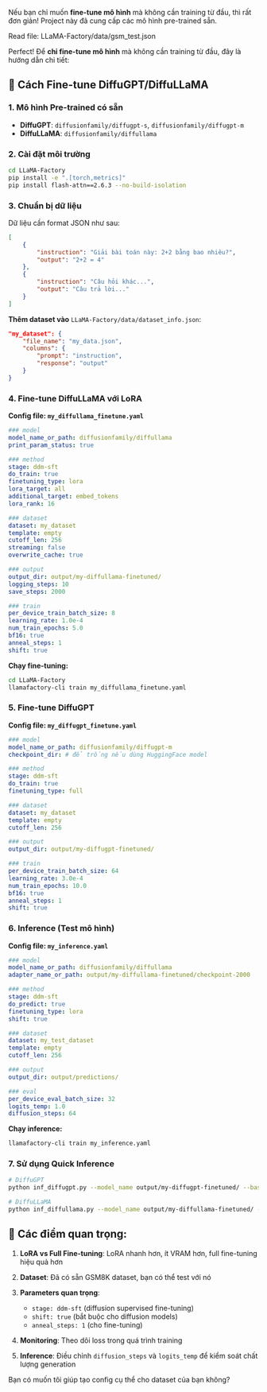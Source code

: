 Nếu bạn chỉ muốn **fine-tune mô hình** mà không cần training từ đầu, thì rất đơn giản! Project này đã cung cấp các mô hình pre-trained sẵn.

Read file: LLaMA-Factory/data/gsm_test.json

Perfect! Để **chỉ fine-tune mô hình** mà không cần training từ đầu, đây là hướng dẫn chi tiết:

## 🚀 **Cách Fine-tune DiffuGPT/DiffuLLaMA**

### **1. Mô hình Pre-trained có sẵn**
- **DiffuGPT**: `diffusionfamily/diffugpt-s`, `diffusionfamily/diffugpt-m`
- **DiffuLLaMA**: `diffusionfamily/diffullama`


### **2. Cài đặt môi trường**
```bash
cd LLaMA-Factory
pip install -e ".[torch,metrics]"
pip install flash-attn==2.6.3 --no-build-isolation
```

### **3. Chuẩn bị dữ liệu**
Dữ liệu cần format JSON như sau:
```json
[
    {
        "instruction": "Giải bài toán này: 2+2 bằng bao nhiêu?",
        "output": "2+2 = 4"
    },
    {
        "instruction": "Câu hỏi khác...",
        "output": "Câu trả lời..."
    }
]
```

**Thêm dataset vào** `LLaMA-Factory/data/dataset_info.json`:
```json
"my_dataset": {
    "file_name": "my_data.json",
    "columns": {
        "prompt": "instruction",
        "response": "output"
    }
}
```

### **4. Fine-tune DiffuLLaMA với LoRA**
**Config file: `my_diffullama_finetune.yaml`**
```yaml
### model
model_name_or_path: diffusionfamily/diffullama
print_param_status: true

### method
stage: ddm-sft
do_train: true
finetuning_type: lora
lora_target: all
additional_target: embed_tokens
lora_rank: 16

### dataset
dataset: my_dataset
template: empty
cutoff_len: 256
streaming: false
overwrite_cache: true

### output
output_dir: output/my-diffullama-finetuned/
logging_steps: 10
save_steps: 2000

### train
per_device_train_batch_size: 8
learning_rate: 1.0e-4
num_train_epochs: 5.0
bf16: true
anneal_steps: 1
shift: true
```

**Chạy fine-tuning:**
```bash
cd LLaMA-Factory
llamafactory-cli train my_diffullama_finetune.yaml
```

### **5. Fine-tune DiffuGPT**
**Config file: `my_diffugpt_finetune.yaml`**
```yaml
### model
model_name_or_path: diffusionfamily/diffugpt-m
checkpoint_dir: # để trống nếu dùng HuggingFace model

### method
stage: ddm-sft
do_train: true
finetuning_type: full

### dataset
dataset: my_dataset
template: empty
cutoff_len: 256

### output
output_dir: output/my-diffugpt-finetuned/

### train
per_device_train_batch_size: 64
learning_rate: 3.0e-4
num_train_epochs: 10.0
bf16: true
anneal_steps: 1
shift: true
```

### **6. Inference (Test mô hình)**
**Config file: `my_inference.yaml`**
```yaml
### model
model_name_or_path: diffusionfamily/diffullama
adapter_name_or_path: output/my-diffullama-finetuned/checkpoint-2000

### method
stage: ddm-sft
do_predict: true
finetuning_type: lora
shift: true

### dataset
dataset: my_test_dataset
template: empty
cutoff_len: 256

### output
output_dir: output/predictions/

### eval
per_device_eval_batch_size: 32
logits_temp: 1.0
diffusion_steps: 64
```

**Chạy inference:**
```bash
llamafactory-cli train my_inference.yaml
```

### **7. Sử dụng Quick Inference**
```bash
# DiffuGPT
python inf_diffugpt.py --model_name output/my-diffugpt-finetuned/ --base_model_name gpt2-medium

# DiffuLLaMA
python inf_diffullama.py --model_name output/my-diffullama-finetuned/ --flash_attn flash_attention_2
```

## 🎯 **Các điểm quan trọng:**

1. **LoRA vs Full Fine-tuning**: LoRA nhanh hơn, ít VRAM hơn, full fine-tuning hiệu quả hơn
2. **Dataset**: Đã có sẵn GSM8K dataset, bạn có thể test với nó
3. **Parameters quan trọng**: 
   - `stage: ddm-sft` (diffusion supervised fine-tuning)
   - `shift: true` (bắt buộc cho diffusion models)
   - `anneal_steps: 1` (cho fine-tuning)

4. **Monitoring**: Theo dõi loss trong quá trình training
5. **Inference**: Điều chỉnh `diffusion_steps` và `logits_temp` để kiểm soát chất lượng generation

Bạn có muốn tôi giúp tạo config cụ thể cho dataset của bạn không?